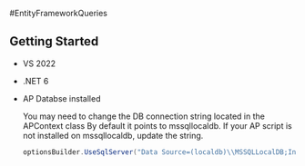 #EntityFrameworkQueries

## Getting Started
- VS 2022
- .NET 6
- AP Databse installed

  You may need to change the DB connection string located in the APContext class
  By default it points to mssqllocaldb. If your AP script is not installed on mssqllocaldb, update the string.
  ```csharp
  optionsBuilder.UseSqlServer("Data Source=(localdb)\\MSSQLLocalDB;Initial Catalog=AP");
  ```
